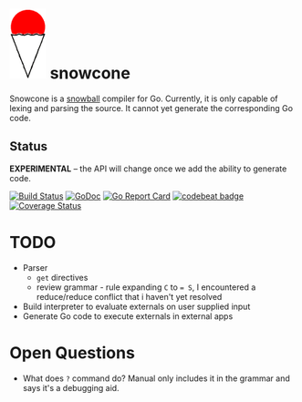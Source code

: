 # ![snowcone](cone.png) snowcone

Snowcone is a [snowball](http://snowballstem.org/) compiler for Go.  Currently, it is only capable of lexing and parsing the source.  It cannot yet generate the corresponding Go code.

## Status

**EXPERIMENTAL** – the API will change once we add the ability to generate code.

[![Build Status](https://travis-ci.org/mschoch/snowcone.svg?branch=master)](https://travis-ci.org/mschoch/snowcone)
[![GoDoc](https://godoc.org/github.com/mschoch/snowcone?status.svg)](https://godoc.org/github.com/mschoch/snowcone)
[![Go Report Card](https://goreportcard.com/badge/github.com/mschoch/snowcone)](https://goreportcard.com/report/github.com/mschoch/snowcone)
[![codebeat badge](https://codebeat.co/badges/6d6bab00-8112-48e6-bceb-f8545a9bda45)](https://codebeat.co/projects/github-com-mschoch-snowcone)
[![Coverage Status](https://coveralls.io/repos/github/mschoch/snowcone/badge.svg?branch=master)](https://coveralls.io/github/mschoch/snowcone?branch=master)

# TODO
- Parser
    - `get` directives
    - review grammar - rule expanding `C` to  `= S`, I encountered a reduce/reduce conflict that i haven't yet resolved
- Build interpreter to evaluate externals on user supplied input
- Generate Go code to execute externals in external apps

# Open Questions
- What does `?` command do?  Manual only includes it in the grammar and says it's a debugging aid.
